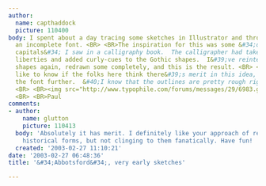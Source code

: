 ```yaml
---
author:
  name: capthaddock
  picture: 110400
body: I spent about a day tracing some sketches in Illustrator and throwing together
  an incomplete font. <BR> <BR>The inspiration for this was some &#34;decorative Gothic
  capitals&#34; I saw in a calligraphy book.  The calligrapher had taken some artistic
  liberties and added curly-cues to the Gothic shapes.  I&#39;ve reinterpreted the
  shapes again, redrawn some completely, and this is the result. <BR> <BR>I&#39;d
  like to know if the folks here think there&#39;s merit in this idea, and in developing
  the font further.  &#40;I know that the outlines are pretty rough right now&#41;
  <BR> <BR><img src="http://www.typophile.com/forums/messages/29/6983.gif" alt="Abbotsford">
  <BR> <BR>Paul
comments:
- author:
    name: glutton
    picture: 110413
  body: 'Absolutely it has merit. I definitely like your approach of referencing those
    historical forms, but not clinging to them fanatically. Have fun! '
  created: '2003-02-27 11:10:21'
date: '2003-02-27 06:48:36'
title: '&#34;Abbotsford&#34;, very early sketches'

---
```

